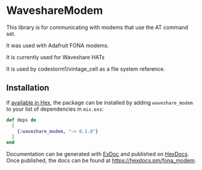# WaveshareModem

This library is for communicating with modems that use the AT command set.

It was used with Adafruit FONA modems.

It is currently used for Waveshare HATs

It is used by codestorm1/vintage_cell as a file system reference.


## Installation

If [available in Hex](https://hex.pm/docs/publish), the package can be installed
by adding `waveshare_modem` to your list of dependencies in `mix.exs`:

```elixir
def deps do
  [
    {:waveshare_modem, "~> 0.1.0"}
  ]
end
```

Documentation can be generated with [ExDoc](https://github.com/elixir-lang/ex_doc)
and published on [HexDocs](https://hexdocs.pm). Once published, the docs can
be found at <https://hexdocs.pm/fona_modem>.

